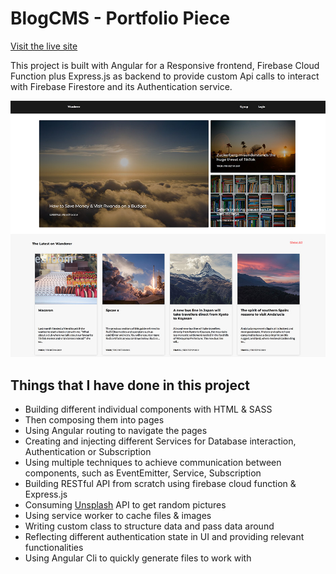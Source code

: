 # BlogCMS - Portfolio Piece

[Visit the live site ](https://blogcms-8cd5c.firebaseapp.com/)

This project is built with Angular for a Responsive frontend, Firebase Cloud Function plus Express.js as backend to provide custom Api calls to interact with Firebase Firestore and its Authentication service.

<a href="https://blogcms-8cd5c.firebaseapp.com/">
<img src='/snapshot.jpg'>
</a>

## Things that I have done in this project

- Building different individual components with HTML & SASS
- Then composing them into pages
- Using Angular routing to navigate the pages
- Creating and injecting different Services for Database interaction, Authentication or Subscription
- Using multiple techniques to achieve communication between components, such as EventEmitter, Service, Subscription
- Building RESTful API from scratch using firebase cloud function & Express.js
- Consuming [Unsplash]('https://unsplash.com/') API to get random pictures
- Using service worker to cache files & images
- Writing custom class to structure data and pass data around
- Reflecting different authentication state in UI and providing relevant functionalities
- Using Angular Cli to quickly generate files to work with
